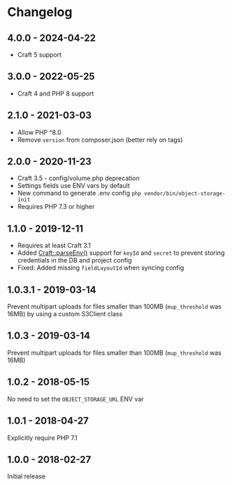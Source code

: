 Changelog
=========

## 4.0.0 - 2024-04-22
* Craft 5 support


## 3.0.0 - 2022-05-25
* Craft 4 and PHP 8 support

## 2.1.0 - 2021-03-03

* Allow PHP ^8.0
* Remove `version` from composer.json (better rely on tags)

## 2.0.0 - 2020-11-23

* Craft 3.5 - config/volume.php deprecation
* Settings fields use ENV vars by default
* New command to generate .env config `php vendor/bin/object-storage-init`
* Requires PHP 7.3 or higher

## 1.1.0 - 2019-12-11

* Requires at least Craft 3.1
* Added [Craft::parseEnv()](https://docs.craftcms.com/api/v3/craft.html#public-methods) support for `keyId` and `secret` to prevent storing credentials in the DB and project config
* Fixed: Added missing `fieldLayoutId` when syncing config

## 1.0.3.1 - 2019-03-14

Prevent multipart uploads for files smaller than 100MB (`mup_threshold` was 16MB) by using a custom S3Client class 

## 1.0.3 - 2019-03-14

Prevent multipart uploads for files smaller than 100MB (`mup_threshold` was 16MB)

## 1.0.2 - 2018-05-15

No need to set the `OBJECT_STORAGE_URL` ENV var


## 1.0.1 - 2018-04-27

Explicitly require PHP 7.1


## 1.0.0 - 2018-02-27

Initial release
